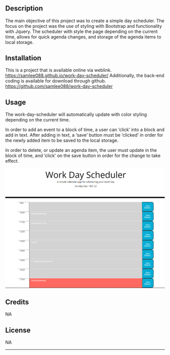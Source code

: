 # <work-day-scheduler>

## Description

The main objective of this project was to create a simple day scheduler. The focus on the project was the use of styling with Bootstrap and functionality with Jquery. The scheduler with style the page depending on the current time, allows for quick agenda changes, and storage of the agenda items to local storage.


## Installation

This is a project that is available online via weblink.
https://samlee088.github.io/work-day-scheduler/
Additionally, the back-end coding is available for download through github.
https://github.com/samlee088/work-day-scheduler


## Usage

The work-day-scheduler will automatically update with color styling depending on the current time. 

In order to add an event to a block of time, a user can ‘click’ into a block and add in text. After adding in text, a ‘save’ button must be ‘clicked’ in order for the newly added item to be saved to the local storage. 

In order to delete, or update an agenda item, the user must update in the block of time, and ‘click’ on the save button in order for the change to take effect. 

   
![screenshot of the mainpage of the work day scheduler](./assets/workday-scheduler-screenshot.png)
    

## Credits

NA


## License

NA


---
